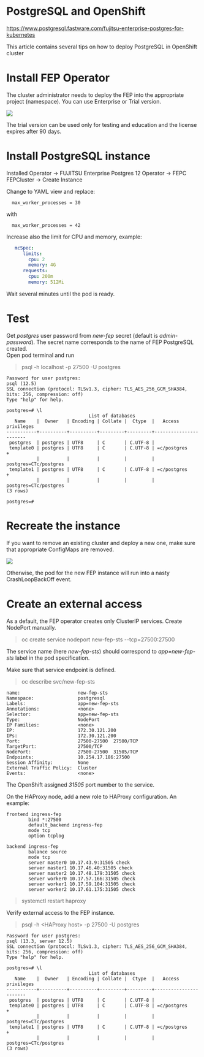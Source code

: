 # PostgreSQL and OpenShift

https://www.postgresql.fastware.com/fujitsu-enterprise-postgres-for-kubernetes

This article contains several tips on how to deploy PostgreSQL in OpenShift cluster

# Install FEP Operator

The cluster administrator needs to deploy the FEP into the appropriate project (namespace). You can use Enterprise or Trial version.

![](https://github.com/stanislawbartkowski/CP4D/blob/main/img/Zrzut%20ekranu%20z%202021-06-22%2021-16-47.png)

The trial version can be used only for testing and education and the license expires after 90 days.

# Install PostgreSQL instance

Installed Operator -> FUJITSU Enterprise Postgres 12 Operator -> FEPC FEPCluster -> Create Instance<br>

Change to YAML view and replace:
```
  max_worker_processes = 30
```
with 

```
  max_worker_processes = 42
```

Increase also the limit for CPU and memory, example:
```YAML
   mcSpec:
      limits:
        cpu: 2
        memory: 4G
      requests:
        cpu: 200m
        memory: 512Mi
```


Wait several minutes until the pod is ready.
# Test

Get *postgres* user password from *new-fep* secret (default is *admin-password*). The secret name corresponds to the name of FEP PostgreSQL created. <br>
Open pod terminal and run<br>
> psql -h localhost -p 27500 -U postgres
```
Password for user postgres: 
psql (12.5)
SSL connection (protocol: TLSv1.3, cipher: TLS_AES_256_GCM_SHA384, bits: 256, compression: off)
Type "help" for help.

postgres=# \l
                              List of databases
   Name    |  Owner   | Encoding | Collate |  Ctype  |   Access privileges   
-----------+----------+----------+---------+---------+-----------------------
 postgres  | postgres | UTF8     | C       | C.UTF-8 | 
 template0 | postgres | UTF8     | C       | C.UTF-8 | =c/postgres          +
           |          |          |         |         | postgres=CTc/postgres
 template1 | postgres | UTF8     | C       | C.UTF-8 | =c/postgres          +
           |          |          |         |         | postgres=CTc/postgres
(3 rows)

postgres=# 

```
# Recreate the instance

If you want to remove an existing cluster and deploy a new one, make sure that appropriate ConfigMaps are removed.

![](https://github.com/stanislawbartkowski/CP4D/blob/main/img/Zrzut%20ekranu%20z%202021-06-22%2021-20-54.png)

Otherwise, the pod for the new FEP instance will run into a nasty CrashLoopBackOff event.

# Create an external access

As a default, the FEP operator creates only ClusterIP services. Create NodePort manually.<br>

> oc create service nodeport new-fep-sts --tcp=27500:27500

The service name (here *new-fep-sts*) should correspond to *app=new-fep-sts* label in the pod specification.

Make sure that service endpoint is defined.

> oc describe svc/new-fep-sts
```
name:                     new-fep-sts
Namespace:                postgresql
Labels:                   app=new-fep-sts
Annotations:              <none>
Selector:                 app=new-fep-sts
Type:                     NodePort
IP Families:              <none>
IP:                       172.30.121.200
IPs:                      172.30.121.200
Port:                     27500-27500  27500/TCP
TargetPort:               27500/TCP
NodePort:                 27500-27500  31505/TCP
Endpoints:                10.254.17.186:27500
Session Affinity:         None
External Traffic Policy:  Cluster
Events:                   <none>

```
The OpenShift assigned *31505* port number to the service.

On the HAProxy node, add a new role to HAProxy configuration. An example:
```
frontend ingress-fep
        bind *:27500
        default_backend ingress-fep
        mode tcp
        option tcplog

backend ingress-fep
        balance source
        mode tcp
        server master0 10.17.43.9:31505 check
        server master1 10.17.46.40:31505 check
        server master2 10.17.48.179:31505 check
        server worker0 10.17.57.166:31505 check
        server worker1 10.17.59.104:31505 check
        server worker2 10.17.61.175:31505 check
```

> systemctl restart haproxy<br>

Verify external access to the FEP instance.<br>
> psql -h \<HAProxy host\> -p 27500 -U postgres
```
Password for user postgres: 
psql (13.3, server 12.5)
SSL connection (protocol: TLSv1.3, cipher: TLS_AES_256_GCM_SHA384, bits: 256, compression: off)
Type "help" for help.

postgres=# \l
                              List of databases
   Name    |  Owner   | Encoding | Collate |  Ctype  |   Access privileges   
-----------+----------+----------+---------+---------+-----------------------
 postgres  | postgres | UTF8     | C       | C.UTF-8 | 
 template0 | postgres | UTF8     | C       | C.UTF-8 | =c/postgres          +
           |          |          |         |         | postgres=CTc/postgres
 template1 | postgres | UTF8     | C       | C.UTF-8 | =c/postgres          +
           |          |          |         |         | postgres=CTc/postgres
(3 rows)
```
